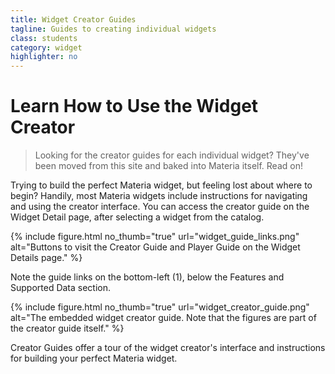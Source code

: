 ```yaml
---
title: Widget Creator Guides 
tagline: Guides to creating individual widgets
class: students
category: widget
highlighter: no
---
```


# Learn How to Use the Widget Creator

> Looking for the creator guides for each individual widget? They've been moved from this site and baked into Materia itself. Read on!

Trying to build the perfect Materia widget, but feeling lost about where to begin? Handily, most Materia widgets include instructions for navigating and using the creator interface. You can access the creator guide on the Widget Detail page, after selecting a widget from the catalog.

{% include figure.html
	no_thumb="true"
	url="widget_guide_links.png"
	alt="Buttons to visit the Creator Guide and Player Guide on the Widget Details page."
%}

Note the guide links on the bottom-left (1), below the Features and Supported Data section.

{% include figure.html
	no_thumb="true"
	url="widget_creator_guide.png"
	alt="The embedded widget creator guide. Note that the figures are part of the creator guide itself."
%}

Creator Guides offer a tour of the widget creator's interface and instructions for building your perfect Materia widget.